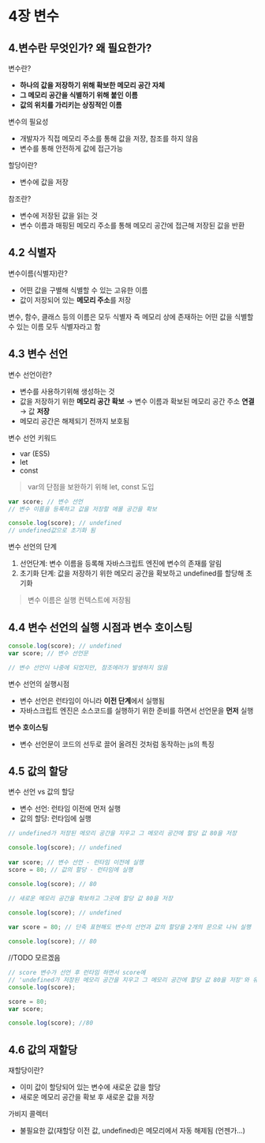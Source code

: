 # 4장 변수
## 4.변수란 무엇인가? 왜 필요한가?

변수란?
- **하나의 값을 저장하기 위해 확보한 메모리 공간 자체** 
- **그 메모리 공간을 식별하기 위해 붙인 이름**
- **값의 위치를 가리키는 상징적인 이름**

변수의 필요성
- 개발자가 직접 메모리 주소를 통해 값을 저장, 참조를 하지 않음
- 변수를 통해 안전하게 값에 접근가능

할당이란?
- 변수에 값을 저장

참조란?
- 변수에 저장된 값을 읽는 것 
- 변수 이름과 매핑된 메모리 주소를 통해 메모리 공간에 접근해 저장된 값을 반환

## 4.2 식별자

변수이름(식별자)란?
- 어떤 값을 구별해 식별할 수 있는 고유한 이름
- 값이 저장되어 있는 **메모리 주소**를 저장

변수, 함수, 클래스 등의 이름은 모두 식별자
즉 메모리 상에 존재하는 어떤 값을 식별할 수 있는 이름 모두 식별자라고 함


## 4.3 변수 선언

변수 선언이란?
- 변수를 사용하기위해 생성하는 것 
- 값을 저장하기 위한 **메모리 공간 확보** → 변수 이름과 확보된 메모리 공간 주소 **연결** → 값 **저장**
- 메모리 공간은 해제되기 전까지 보호됨

변수 선언 키워드
* var (ES5)
* let 
* const 

> var의 단점을 보완하기 위해 let, const 도입

```javascript
var score; // 변수 선언
// 변수 이름을 등록하고 값을 저장할 메몰 공간을 확보

console.log(score); // undefined
// undefined값으로 초기화 됨
```

변수 선언의 단계
1. 선언단계: 변수 이름을 등록해 자바스크립트 엔진에 변수의 존재를 알림
2. 초기화 단계: 값을 저장하기 위한 메모리 공간을 확보하고 undefined를 할당해 초기화

> 변수 이름은 실행 컨텍스트에 저장됨

## 4.4 변수 선언의 실행 시점과 변수 호이스팅

```javascript
console.log(score); // undefined
var score; // 변수 선언문

// 변수 선언이 나중에 되었지만, 참조에러가 발생하지 않음
```
변수 선언의 실행시점
* 변수 선언은 런타임이 아니라 **이전 단계**에서 실행됨
* 자바스크립트 엔진은 소스코드를 실행하기 위한 준비를 하면서 선언문을 **먼저** 실행

**변수 호이스팅**
* 변수 선언문이 코드의 선두로 끌어 올려진 것처럼 동작하는 js의 특징

## 4.5 값의 할당

변수 선언 vs 값의 할당
* 변수 선언: 런타임 이전에 먼저 실행
* 값의 할당: 런타임에 실행

```javascript
// undefined가 저장된 메모리 공간을 지우고 그 메모리 공간에 할당 값 80을 저장

console.log(score); // undefined
 
var score; // 변수 선언 - 런타임 이전에 실행
score = 80; // 값의 할당 - 런타임에 실행

console.log(score); // 80
```

```javascript
// 새로운 메모리 공간을 확보하고 그곳에 할당 값 80을 저장

console.log(score); // undefined
 
var score = 80; // 단축 표현해도 변수의 선언과 값의 할당을 2개의 문으로 나눠 실행

console.log(score); // 80
```

//TODO 모르겠음
```javascript
// score 변수가 선언 후 런타임 하면서 score에 
// 'undefined가 저장된 메모리 공간을 지우고 그 메모리 공간에 할당 값 80을 저장'와 유사할까?
console.log(score);

score = 80;
var score;

console.log(score); //80
```

## 4.6 값의 재할당

재할당이란?
* 이미 값이 할당되어 있는 변수에 새로운 값을 할당
* 새로운 메모리 공간을 확보 후 새로운 값을 저장

가비지 콜렉터
* 불필요한 값(재할당 이전 값, undefined)은 메모리에서 자동 해제됨 (언젠가...)

